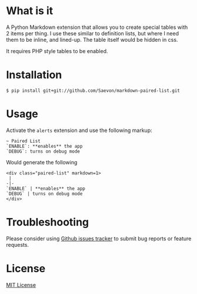 What is it
==========

A Python Markdown extension that allows you to create special tables with 2 items per thing. I use these similar to definition lists, but where I need them to be inline, and lined-up. The table itself would be hidden in css.

It requires PHP style tables to be enabled.

# Installation

    $ pip install git+git://github.com/Saevon/markdown-paired-list.git

# Usage

Activate the `alerts` extension and use the following markup:

```
~ Paired List
`ENABLE`: **enables** the app
`DEBUG`: turns on debug mode
```

Would generate the following

```
<div class="paired-list" markdown=1>
 |
-|-
`ENABLE` | **enables** the app
`DEBUG` | turns on debug mode
</div>
```



# Troubleshooting

Please consider using [Github issues tracker](http://github.com/Saevon/markdown-paired-list/issues) to submit bug reports or feature requests.


# License

[MIT License](http://www.opensource.org/licenses/mit-license.php)

